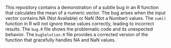This repository contains a demonstration of a subtle bug in an R function that calculates the mean of a numeric vector. The bug arises when the input vector contains NA (Not Available) or NaN (Not a Number) values. The `sum()` function in R will not ignore these values correctly, leading to incorrect results.  The `bug.R` file shows the problematic code and its unexpected behavior. The `bugSolution.R` file provides a corrected version of the function that gracefully handles NA and NaN values.